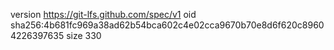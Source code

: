 version https://git-lfs.github.com/spec/v1
oid sha256:4b681fc969a38ad62b54bca602c4e02cca9670b70e8d6f620c89604226397635
size 330
